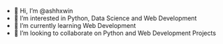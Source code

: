 - 👋 Hi, I’m @ashhxwin
- 👀 I’m interested in Python, Data Science and Web Development
- 🌱 I’m currently learning Web Development
- 💞️ I’m looking to collaborate on Python and Web Development Projects

<!---
ashhxwin/ashhxwin is a ✨ special ✨ repository because its `README.md` (this file) appears on your GitHub profile.
You can click the Preview link to take a look at your changes.
--->
